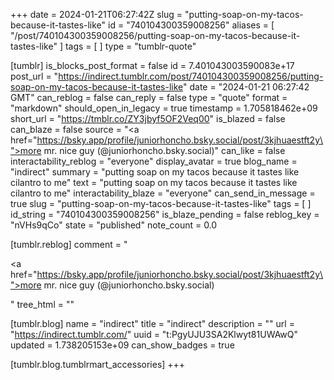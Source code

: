 +++
date = 2024-01-21T06:27:42Z
slug = "putting-soap-on-my-tacos-because-it-tastes-like"
id = "740104300359008256"
aliases = [ "/post/740104300359008256/putting-soap-on-my-tacos-because-it-tastes-like" ]
tags = [ ]
type = "tumblr-quote"

[tumblr]
is_blocks_post_format = false
id = 7.401043003590083e+17
post_url = "https://indirect.tumblr.com/post/740104300359008256/putting-soap-on-my-tacos-because-it-tastes-like"
date = "2024-01-21 06:27:42 GMT"
can_reblog = false
can_reply = false
type = "quote"
format = "markdown"
should_open_in_legacy = true
timestamp = 1.705818462e+09
short_url = "https://tmblr.co/ZY3jbyf5OF2Veq00"
is_blazed = false
can_blaze = false
source = "<a href=\"https://bsky.app/profile/juniorhoncho.bsky.social/post/3kjhuaestft2y\">more mr. nice guy  (@juniorhoncho.bsky.social)</a>"
can_like = false
interactability_reblog = "everyone"
display_avatar = true
blog_name = "indirect"
summary = "putting soap on my tacos because it tastes like cilantro to me"
text = "putting soap on my tacos because it tastes like cilantro to me"
interactability_blaze = "everyone"
can_send_in_message = true
slug = "putting-soap-on-my-tacos-because-it-tastes-like"
tags = [ ]
id_string = "740104300359008256"
is_blaze_pending = false
reblog_key = "nVHs9qCo"
state = "published"
note_count = 0.0

[tumblr.reblog]
comment = "<p><a href=\"https://bsky.app/profile/juniorhoncho.bsky.social/post/3kjhuaestft2y\">more mr. nice guy  (@juniorhoncho.bsky.social)</a></p>"
tree_html = ""

[tumblr.blog]
name = "indirect"
title = "indirect"
description = ""
url = "https://indirect.tumblr.com/"
uuid = "t:PgyUJU3SA2Klwyt81UWAwQ"
updated = 1.738205153e+09
can_show_badges = true

[tumblr.blog.tumblrmart_accessories]
+++
